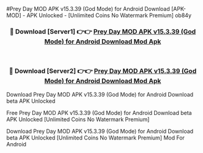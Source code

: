 #Prey Day MOD APK v15.3.39 (God Mode) for Android Download [APK-MOD] - APK Unlocked - [Unlimited Coins No Watermark Premium] ob84y



<div align="center">

<h3>🔴 Download [Server1] 👉👉 <a href="https://momento.my/?title=Prey_Day_MOD_APK_v15.3.39_(God_Mode)_for_Android_Download">Prey Day MOD APK v15.3.39 (God Mode) for Android Download Mod Apk</a></h3><br>

<h3>🔴 Download [Server2] 👉👉 <a href="https://momento.my/?title=Prey_Day_MOD_APK_v15.3.39_(God_Mode)_for_Android_Download">Prey Day MOD APK v15.3.39 (God Mode) for Android Download Mod Apk</a></h3>
</div>



Download Prey Day MOD APK v15.3.39 (God Mode) for Android Download beta APK Unlocked

Free Prey Day MOD APK v15.3.39 (God Mode) for Android Download beta APK Unlocked [Unlimited Coins No Watermark Premium]

Download Prey Day MOD APK v15.3.39 (God Mode) for Android Download beta APK Unlocked [Unlimited Coins No Watermark Premium] Mod For Android
